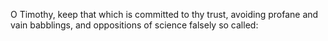 O Timothy, keep that which is committed to thy trust, avoiding profane and vain babblings, and oppositions of science falsely so called:
